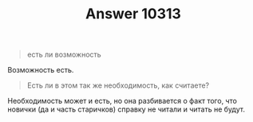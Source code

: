 ﻿---
title: "Answer 10313"
se.owner.user_id: 15479
se.owner.display_name: "Suvitruf - Andrei Apanasik"
se.owner.link: "https://ru.meta.stackoverflow.com/users/15479/suvitruf-andrei-apanasik"
se.answer_id: 10313
se.question_id: 10312
se.post_type: answer
se.score: 13
se.is_accepted: False
---
<blockquote>
  <p>есть ли возможность</p>
</blockquote>

<p>Возможность есть.</p>

<blockquote>
  <p>Есть ли в этом так же необходимость, как считаете?</p>
</blockquote>

<p>Необходимость может и есть, но она разбивается о факт того, что новички (да и часть старичков) справку не читали и читать не будут.</p>
